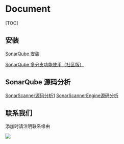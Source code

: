 # Document

[TOC]

## 安装

[SonarQube 安装](sonar_install.md)

[SonarQube 多分支功能使用（社区版）](sonar_branch.md)

## SonarQube 源码分析

[SonarScanner源码分析1](sonar_scanner_1.md)
[SonarScannerEngine源码分析](sonar_scanner_engine.md)



## 联系我们

添加时请注明联系缘由

![](https://static0.xesimg.com/external/Wechat.jpeg)
